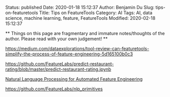 Status: published
Date: 2020-01-18 15:12:37
Author: Benjamin Du
Slug: tips-on-featuretools
Title: Tips on FeatureTools
Category: AI
Tags: AI, data science, machine learning, feature, FeatureTools
Modified: 2020-02-18 15:12:37

**
Things on this page are fragmentary and immature notes/thoughts of the author.
Please read with your own judgement!
**

https://medium.com/dataexplorations/tool-review-can-featuretools-simplify-the-process-of-feature-engineering-5d165100b0c3

https://github.com/FeatureLabs/predict-restaurant-rating/blob/master/predict-restaurant-rating.ipynb

[Natural Language Processing for Automated Feature Engineering](https://blog.featurelabs.com/natural-language-processing-featuretools/)


https://github.com/FeatureLabs/nlp_primitives
